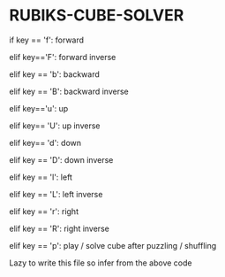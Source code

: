 # RUBIKS-CUBE-SOLVER
if key == 'f': forward
    
elif key=='F': forward inverse
       
elif key == 'b':  backward 
       
elif key == 'B': backward inverse
        
elif key=='u':   up
       
elif key== 'U':  up inverse
       
elif key== 'd':  down 
        
elif key == 'D': down inverse

elif key == 'l':  left 
        
elif key == 'L': left inverse

elif key == 'r': right

elif key == 'R': right inverse
  
elif key == 'p': play / solve cube after puzzling / shuffling 
      
Lazy to write this file so infer from the above code      
